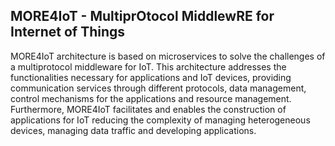 ## MORE4IoT - MultiprOtocol MiddlewRE for Internet of Things

MORE4IoT architecture is based on microservices to solve the challenges of a multiprotocol middleware for IoT. This architecture addresses the functionalities necessary for applications and IoT devices, providing communication services through different protocols, data management, control mechanisms for the applications and resource management. Furthermore, MORE4IoT facilitates and enables the construction of applications for IoT reducing the complexity of managing heterogeneous devices, managing data traffic and developing applications.
